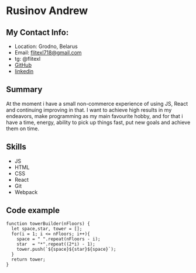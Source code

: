 # Rusinov Andrew
## My Contact Info:
* Location: Grodno, Belarus
* Email: flitexl718@gmail.com 
* tg: @flitexl
* [GitHub](https://github.com/helacyan) 
* [linkedin](https://www.linkedin.com/in/andrew-rusinov-39a47820b)

## Summary
At the moment i have a small non-commerce experience of using JS, React and continuing improving in that.
I want to achieve high results in my endeavors, make programming as my main favourite hobby, and for that i have a time, energy, ability to pick up things fast, put new goals and achieve them on time.

## Skills
* JS
* HTML
* CSS
* React
* Git
* Webpack

## Code example
```
function towerBuilder(nFloors) {
  let space,star, tower = [];
  for(i = 1; i <= nFloors; i++){
    space = " ".repeat(nFloors - i);
    star  = "*".repeat((2*i) - 1);
    tower.push(`${space}${star}${space}`);
  }
  return tower;
}
```



